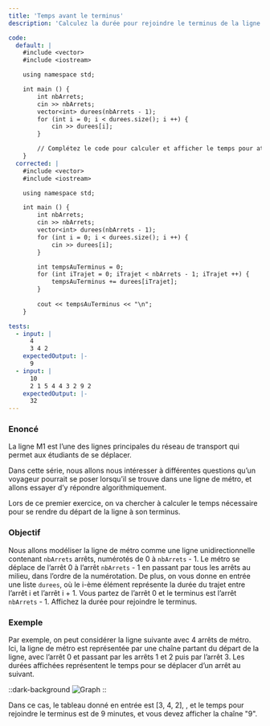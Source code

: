 ```yaml
---
title: 'Temps avant le terminus'
description: 'Calculez la durée pour rejoindre le terminus de la ligne de métro'

code:
  default: |
    #include <vector>
    #include <iostream>

    using namespace std;

    int main () {
        int nbArrets;
        cin >> nbArrets;
        vector<int> durees(nbArrets - 1);
        for (int i = 0; i < durees.size(); i ++) {
            cin >> durees[i];
        }

        // Complétez le code pour calculer et afficher le temps pour atteindre le terminus
    }
  corrected: |
    #include <vector>
    #include <iostream>

    using namespace std;

    int main () {
        int nbArrets;
        cin >> nbArrets;
        vector<int> durees(nbArrets - 1);
        for (int i = 0; i < durees.size(); i ++) {
            cin >> durees[i];
        }

        int tempsAuTerminus = 0;
        for (int iTrajet = 0; iTrajet < nbArrets - 1; iTrajet ++) {
            tempsAuTerminus += durees[iTrajet];
        }
            
        cout << tempsAuTerminus << "\n";
    }

tests:
  - input: |
      4
      3 4 2
    expectedOutput: |-
      9
  - input: |
      10
      2 1 5 4 4 3 2 9 2
    expectedOutput: |-
      32
---
```


### Enoncé

La ligne M1 est l’une des lignes principales du réseau de transport qui permet aux étudiants de se déplacer.

Dans cette série, nous allons nous intéresser à différentes questions qu’un voyageur pourrait se poser lorsqu’il se trouve dans une ligne de métro, et allons essayer d’y répondre algorithmiquement.

Lors de ce premier exercice, on va chercher à calculer le temps nécessaire pour se rendre du départ de la ligne à son terminus.

### Objectif

Nous allons modéliser la ligne de métro comme une ligne unidirectionnelle contenant `nbArrets` arrêts, numérotés de 0 à `nbArrets` - 1. Le métro se déplace de l’arrêt 0 à l’arrêt `nbArrets` - 1 en passant par tous les arrêts au milieu, dans l’ordre de la numérotation. De plus, on vous donne en entrée une liste `durees`, où le i-ème élément représente la durée du trajet entre l’arrêt i et l’arrêt i + 1. Vous partez de l’arrêt 0 et le terminus est l’arrêt `nbArrets` - 1. Affichez la durée pour rejoindre le terminus.

### Exemple

Par exemple, on peut considérer la ligne suivante avec 4 arrêts de métro. Ici, la ligne de métro est représentée par une chaîne partant du départ de la ligne, avec l’arrêt 0 et passant par les arrêts 1 et 2 puis par l’arrêt 3. Les durées affichées représentent le temps pour se déplacer d’un arrêt au suivant.

::dark-background
![Graph](/polympiads/graph-metro-polympiads.png)
::

Dans ce cas, le tableau donné en entrée est [3, 4, 2], , et le temps pour rejoindre le terminus est de 9 minutes, et vous devez afficher la chaîne "9".
